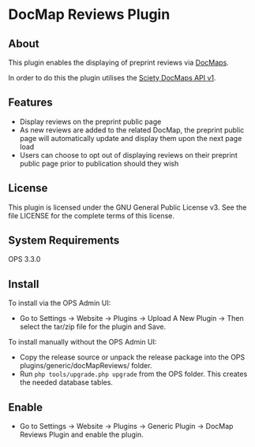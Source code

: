 # DocMap Reviews Plugin

About
-----
This plugin enables the displaying of preprint reviews via [DocMaps](https://docmaps.knowledgefutures.org).

In order to do this the plugin utilises the [Sciety DocMaps API v1](https://sciety.org/docmaps/v1/).

Features
-----
* Display reviews on the preprint public page
* As new reviews are added to the related DocMap, the preprint public page will automatically update and display them
 upon the next page load
* Users can choose to opt out of displaying reviews on their preprint public page prior to publication should they wish


License
-------
This plugin is licensed under the GNU General Public License v3. See the file LICENSE for the complete terms of this 
license.

System Requirements
-------------------
OPS 3.3.0

Install
-------

To install via the OPS Admin UI:

* Go to Settings -> Website -> Plugins -> Upload A New Plugin -> Then select the tar/zip file for the plugin and Save.


To install manually without the OPS Admin UI:

* Copy the release source or unpack the release package into the OPS plugins/generic/docMapReviews/ folder.
* Run `php tools/upgrade.php upgrade` from the OPS folder. This creates the needed database tables.


Enable
-------

* Go to Settings -> Website -> Plugins -> Generic Plugin -> DocMap Reviews Plugin and enable the plugin.